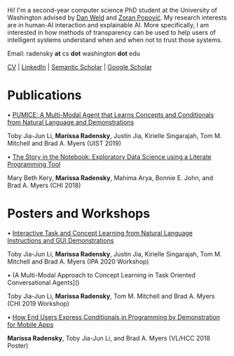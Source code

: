 Hi! I'm a second-year computer science PhD student at the University of Washington advised by [Dan Weld](https://www.cs.washington.edu/people/faculty/weld) and [Zoran Popović](https://homes.cs.washington.edu/~zoran/). My research interests are in human-AI interaction and explainable AI. More specifically, I am interested in how methods of transparency can be used to help users of intelligent systems understand when and when not to trust those systems. 

Email: radensky **at** cs **dot** washington **dot** edu

[CV](https://github.com/mradensky/research/raw/gh-pages/CVFinal.pdf) | [LinkedIn](https://www.linkedin.com/in/marissa-radensky-51115a100/) | [Semantic Scholar](https://www.semanticscholar.org/author/40961666) | [Google Scholar](https://scholar.google.com/citations?user=YRCUN_UAAAAJ&hl=en&oi=ao)

# Publications
• [PUMICE: A Multi-Modal Agent that Learns Concepts and Conditionals from Natural Language and Demonstrations]()

 Toby Jia-Jun Li, **Marissa Radensky**, Justin Jia, Kirielle Singarajah, Tom M. Mitchell and Brad A. Myers (UIST 2019)

• [The Story in the Notebook:  Exploratory Data Science using a Literate Programming Tool]()

 Mary Beth Kery, **Marissa Radensky**, Mahima Arya, Bonnie E. John, and Brad A. Myers (CHI 2018)

# Posters and Workshops
• [Interactive Task and Concept Learning from Natural Language Instructions and GUI Demonstrations]()

 Toby Jia-Jun Li, **Marissa Radensky**, Justin Jia, Kirielle Singarajah, Tom M. Mitchell and Brad A. Myers (IPA 2020 Workshop) 

• (A Multi-Modal Approach to Concept Learning in Task Oriented Conversational Agents]()

 Toby Jia-Jun Li, **Marissa Radensky**, Tom M. Mitchell and Brad A. Myers (CHI 2019 Workshop) 

• [How End Users Express Conditionals in Programming by Demonstration for Mobile Apps]()

 **Marissa Radensky**, Toby Jia-Jun Li, and Brad A. Myers (VL/HCC 2018 Poster)
